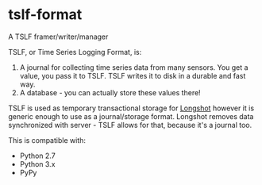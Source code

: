 tslf-format
===========

A TSLF framer/writer/manager

TSLF, or Time Series Logging Format, is:

1. A journal for collecting time series data from many sensors. You get a value, you
   pass it to TSLF. TSLF writes it to disk in a durable and fast way.
2. A database - you can actually store these values there!

TSLF is used as temporary transactional storage for 
[Longshot]([https://github.com/smok-serwis/longshot-python)
however it is generic enough to use as a journal/storage format.
Longshot removes data synchronized with server - TSLF allows for that, because 
it's a journal too.

This is compatible with:
* Python 2.7
* Python 3.x
* PyPy
